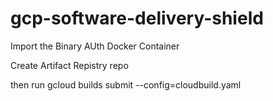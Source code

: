 # gcp-software-delivery-shield


Import the Binary AUth Docker Container

Create Artifact Repistry repo

then run
gcloud builds submit --config=cloudbuild.yaml
